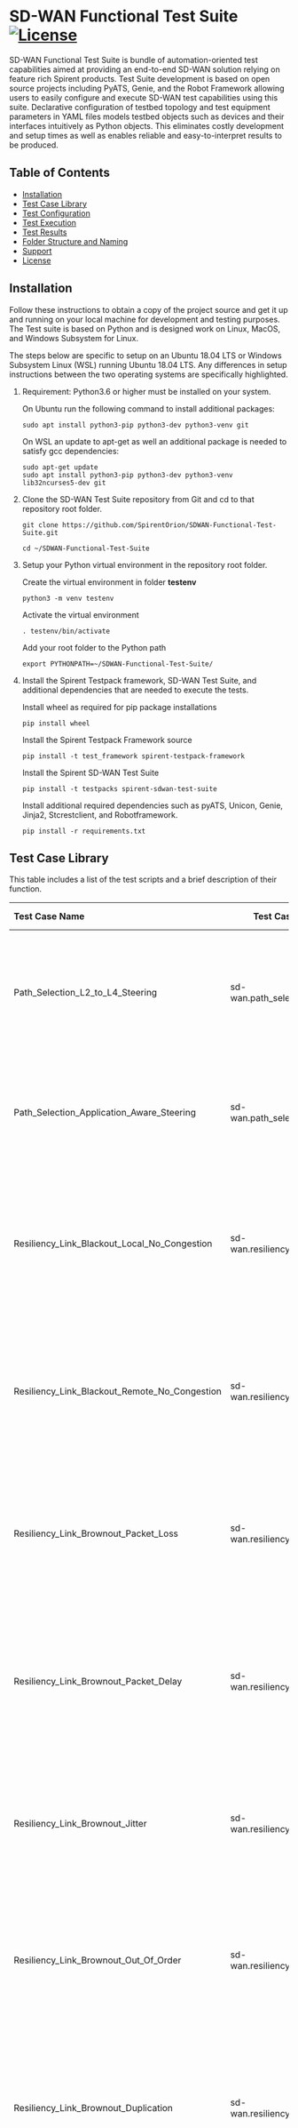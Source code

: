 SD-WAN Functional Test Suite [![License](https://img.shields.io/badge/License-Apache%202.0-blue.svg)](https://opensource.org/licenses/Apache-2.0)
=====================

SD-WAN Functional Test Suite is bundle of automation-oriented test capabilities aimed at providing an end-to-end SD-WAN solution relying on feature rich Spirent products. Test Suite development is based on open source projects including PyATS, Genie, and the Robot Framework allowing users to easily configure and execute SD-WAN test capabilities using this suite. Declarative configuration of testbed topology and test equipment parameters in YAML files models testbed objects such as devices and their interfaces intuitively as Python objects. This eliminates costly development and setup times as well as enables reliable and easy-to-interpret results to be produced.

## Table of Contents
- [Installation](#Installation)
- [Test Case Library](#Test-Case-Library)
- [Test Configuration](#Test-Configuration)
- [Test Execution](#Test-Execution)
- [Test Results](#Test-Results)
- [Folder Structure and Naming](#Folder-Structure-and-Naming)
- [Support](#Support)
- [License](#License)

## Installation
Follow these instructions to obtain a copy of the project source and get it up and running on your local machine for development and testing purposes. The Test suite is based on Python and is designed work on Linux, MacOS, and Windows Subsystem for Linux.

The steps below are specific to setup on an Ubuntu 18.04 LTS or Windows Subsystem Linux (WSL) running Ubuntu 18.04 LTS. Any differences in setup instructions between the two operating systems are specifically highlighted.

1. Requirement: Python3.6 or higher must be installed on your system.

    On Ubuntu run the following command to install additional packages:
    ```
    sudo apt install python3-pip python3-dev python3-venv git
    ```

    On WSL an update to apt-get as well an additional package is needed to satisfy gcc dependencies:
    ```
    sudo apt-get update
    sudo apt install python3-pip python3-dev python3-venv lib32ncurses5-dev git
    ```

2. Clone the SD-WAN Test Suite repository from Git and cd to that repository root folder.

    ```
    git clone https://github.com/SpirentOrion/SDWAN-Functional-Test-Suite.git

    cd ~/SDWAN-Functional-Test-Suite
    ```

3. Setup your Python virtual environment in the repository root folder.

    Create the virtual environment in folder **testenv**
    ```
    python3 -m venv testenv
    ```

    Activate the virtual environment
    ```
    . testenv/bin/activate
    ```

    Add your root folder to the Python path
    ```
    export PYTHONPATH=~/SDWAN-Functional-Test-Suite/
    ```

4. Install the Spirent Testpack framework, SD-WAN Test Suite, and additional dependencies that are needed to execute the tests.

    Install wheel as required for pip package installations
    ```
    pip install wheel
    ```

    Install the Spirent Testpack Framework source
    ```
    pip install -t test_framework spirent-testpack-framework
    ```

    Install the Spirent SD-WAN Test Suite
    ```
    pip install -t testpacks spirent-sdwan-test-suite
    ```

    Install additional required dependencies such as pyATS, Unicon, Genie, Jinja2, Stcrestclient, and Robotframework.  
    ```
    pip install -r requirements.txt
    ```

## Test Case Library
This table includes a list of the test scripts and a brief description of their function.

| Test Case Name | Test Case ID | Test Objective |
| :---           | ---          | :---           |
| Path_Selection_L2_to_L4_Steering | sd-wan.path_selection.001 | Validate DUT can steer traffic among WAN links by using traditional L2/L3/L4 traffic classification method |
| Path_Selection_Application_Aware_Steering | sd-wan.path_selection.002 | Validate DUT can steer traffic among WAN links by using application aware traffic classification method |
| Resiliency_Link_Blackout_Local_No_Congestion | sd-wan.resiliency_link.001 | Validate DUT can steer traffic from Internet link to MPLS link if link blackout was detected on local side of internet link and vice versa |
| Resiliency_Link_Blackout_Remote_No_Congestion | sd-wan.resiliency_link.002 | Validate DUT can steer traffic from Internet link to MPLS link if link blackout was detected on remote side of internet link and vice versa |
| Resiliency_Link_Brownout_Packet_Loss | sd-wan.resiliency_link.003 | Validate DUT can steer traffic from Internet link to MPLS link if packet loss ratio on Internet link exceeds threshold and vice versa |
| Resiliency_Link_Brownout_Packet_Delay | sd-wan.resiliency_link.004 | Validate DUT can steer traffic from Internet link to MPLS link if two-way delay (from DUT1 to DUT2) on Internet link exceeds threshold and vice versa |
| Resiliency_Link_Brownout_Jitter | sd-wan.resiliency_link.005 | Validate DUT can steer traffic from Internet link to MPLS link if jitter on Internet link exceeds threshold and vice versa |
| Resiliency_Link_Brownout_Out_Of_Order | sd-wan.resiliency_link.006 | Validate DUT can steer traffic from Internet link to MPLS link if packet out-of-order ratio on Internet link exceeds threshold and vice versa |
| Resiliency_Link_Brownout_Duplication | sd-wan.resiliency_link.007 | Validate DUT can steer traffic from Internet link to MPLS link if packet duplication ratio on Internet link exceeds threshold and vice versa |


## Test Configuration
Before test execution, follow these steps.

1. Identify the test case name and id that you want to execute from the table in the previous section.

2. A mapping file is provided that maps individual test case id's to specific topology within the physical testbed configuration file. Find the appropriate physical testbed section that maps to the test case Id from the mapping file `testpacks/sd-wan/testbed_lab/testbed_map.py`.

3. Once you have identified the physical testbed section that maps to your test case in Step 2, you must modify that section with configuration details specific to your lab. This section can be found in a single configuration file `testpacks/sd-wan/testbed_lab/configuration.yaml` which houses complete details of all testbeds in your lab. Several other Spirent TestCenter configuration parameters are also exposed, if you need to override the defaults.

4. For SD-WAN scripts there is no DUT configuration in the test script. You must configure the DUT manually before running the test. The gateway address of the emulated devices is the same as with DUT interface IP address.

    **Example:**

    > **Step1:** This example uses SD-WAN_Path_Selection_Application_Aware_Steering, which is identified by its test case id sd-wan.path_selection.002.

    > **Step2:** In the testpacks/sd-wan/testbed_lab/testbed_map.py file, you will find that for test case id sd-wan.path_selection.002, the physical testbed information being used is 3stc_1dut_type01_testbed02.

    > **Step3:** Find the physical testbed section referenced in Step#2 ("3stc_1dut_type01_testbed02") in the following file testpacks/sd-wan/testbed_lab/configuration.yaml and update it with appropriate values for your lab. Note that it uses chassis_1, chassis_2, chassis_3, ls_1. You must modify the IPv4 address under stc1, stc2, stc3, spirent_lab_server_1, and the slot/port number under chassis_1, chassis_2 and chassis_3.

    > **Step4:** Check the gateway address of emulated_devices under 3stc_1dut_type01_testbed02, which should be the same as the interfaces ip address on the DUT. If they are different, modify the gateway or change the DUT interface ip.

For additional details about each test case, please refer to the [TestPack Specification Document](Spirent%20SD-WAN%20Functional%20Test%20Suite%20Specification.pdf). All test cases are explained under their unique Test Case ID in the document.


## Test Execution
1. Before you execute the tests it is required to activate Python 3 virtual environment and set your Python path.

Note: This setup is only required one time per shell instance.

If you have already done this as part of installation, then proceed to Step 2. Otherwise run the commands below.
    ```
    . testenv/bin/activate

    export PYTHONPATH=~/SDWAN-Functional-Test-Suite/
    ```

2. Run tests from the root folder. You can run tests using robot commands, as follows:
    ```
    robot -v testbed_config:testpacks/sd-wan/testbed_lab/configuration.yaml -V testpacks/sd-wan/testbed_lab/testbed_map.py -t sd-wan.path_selection.002 -K off -d testrun testpacks/sd-wan/
    ```

    **Parameters**   
    `testbed_config`: Physical lab Configuration  
    `.../testbed_map.py`: This file maps testcases to specific testbeds in lab configuration file  
    `-t sd-wan.path_selection.002`: Testcase selector  
    `-d testrun`: Output directory for logs/reports  
    `testpacks/sd-wan/`: Folder path where Robot will look for testcase files  

    Refer to section [Test Results](#Test-Results) to check the test results.

    Refer to **Robot Framework User Guide** for a complete syntax of robot commands, including pattern matching for selecting test cases to be executed based on test case ids or tags.

    The -v validate:1 argument is supported for validating testbed files without running tests.
    ```
    robot -v testbed_config:testpacks/sd-wan/testbed_lab/configuration.yaml -V testpacks/sd-wan/testbed_lab/testbed_map.py -t sd-wan.path_selection.002 -v validate:1 -d testrun -L INFO testpacks/sd-wan/core.robot
    ```

## Test Results
Output files are configured using robot command line options.

In section:[Test Execution](#Test-Execution), `-d testrun` specifies the results directory as **testrun**.

Test execution will generate several reports/logs, for example Robot report files, test script logs, and Spirent TestCenter logs.

1. Robot report files:   
   `report.html`, `log.html` and `output.xml` files are typically generated.  
   `report.html` contains an overview of the test execution results in HTML format.  
   `log.html` contains details about the executed test cases in HTML format.  
   `output.xml` contains the test execution results in XML format.  
   You can use any browser to open the result.  
    ```
    firefox report.html
    ```

2. Test script logs:  
   `test.log.json` under `testrun/sd-wan.path_selection.002` contains the test script execution logs.

3. Spirent TestCenter logs:  
   There are Spirent TestCenter BLL/IL and configuration logs under `testrun/sd-wan.path_selection.002`.  


## Folder Structure and Naming
1. Robot files are organized into testpacks folders, for example: `testpacks/sd-wan`.

    Robot automation framework is the test runner. Test cases are defined in robot files that accompany Python test scripts. These robot files, such as `testpacks/sd-wan/core.robot` are the wrappers for Robot framework. They seamlessly call test functions in Python scripts. A set of related test cases can be defined in a single `.robot` script.

    Every test case has a unique, immutable identifier. This will identify the test case in the metadata file and in the Robot file. Test case ids follow the format **\<testpack>.\<area>.###**, that is the unique testpack name along with a 3 digit testcase number relative to a testpack. For example, `sd-wan.path_selection.002`.

2. Test scripts are organized into testpacks folders **testpacks/sd-wan/**. They are Python based.  

    Every test case is accompanied by metadata, see example `testpacks/sd-wan/path_selection_application_aware_steering.yaml`.

    Each testpack has a specification to describe the test cases. See example in the [TestPack Specification](Spirent%20SD-WAN%20Functional%20Test%20Suite%20Specification.pdf) document.

3. The **testbed_templates** folder is for the logical testbed template. See example: `testpacks/sd-wan/testbed_templates/3stc_1dut_type01.yaml`, which gets the information from the physical lab configuration and generates the final configuration file used by the test script.

4. The **testbed_lab** folder is used for the physical configuration and the mapping file. See example: `testpacks/sd-wan/testbed_lab/testbed_map.py`, which defines the mapping for each test case id to a specific testbed section in physical configuration file `testpacks/sd-wan/testbed_lab/configuration.yaml`. The physical configuration is a single file to be supplied by the end user that contains complete details of their lab equipment, along with how they are interconnected into testbeds.

5. The script **test_framework/script/check_stc_param.py** is used to get the Spirent TestCenter port parameters values(phy and speed). When you edit the port 'phy' and 'speed' in physical lab configuration, you can find their values via this script:
`python script/check_stc_param.py -l <lab server ip> -c <chassis ip> -s <slot number> -p <port number>`


## Support
If you encounter any issues during installation or test execution, have general questions, or feedback around new features, please open an issue on our Github repository. You can also reach the development team via email testpack@spirent.com.


## License
This Test pack is distributed under the [Apache License, Version 2.0](http://www.apache.org/licenses/LICENSE-2.0), see [LICENSE](./LICENSE) and [NOTICES](./NOTICES) for more information.

